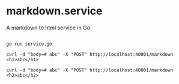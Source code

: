 # markdown.service

A markdown to html service in Go

```shell

go run service.go

curl -d "body=# abc" -X "POST" http://localhost:40001/markdown
<h1>abc</h1>

curl -d "body=# abc" -X "POST" http://localhost:40001/markdown
<h2>abc</h2>

```
